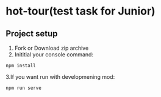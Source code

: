 # hot-tour(test task for Junior)

## Project setup
1. Fork or Download zip archive
2. Inititial your console command:
```
npm install
```
3.If you want run with developmening mod:
```
npm run serve
```
